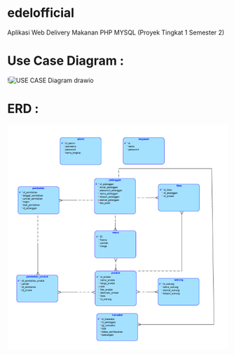 # edelofficial
Aplikasi Web Delivery Makanan PHP MYSQL (Proyek Tingkat 1 Semester 2)

# Use Case Diagram :
!![USE CASE Diagram drawio](https://github.com/C2-kelompok2/PA-WEB/assets/102877599/5191625a-0112-4e85-9edf-709826b23efc)

# ERD :

![Screenshot](ERD.png)
